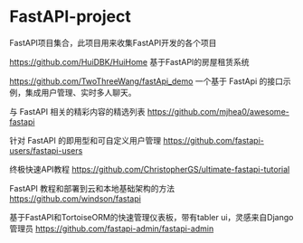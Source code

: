# FastAPI-project
FastAPI项目集合，此项目用来收集FastAPI开发的各个项目


https://github.com/HuiDBK/HuiHome   基于FastAPI的房屋租赁系统

https://github.com/TwoThreeWang/fastApi_demo  一个基于 FastApi 的接口示例，集成用户管理、实时多人聊天。

与 FastAPI 相关的精彩内容的精选列表  https://github.com/mjhea0/awesome-fastapi

针对 FastAPI 的即用型和可自定义用户管理  https://github.com/fastapi-users/fastapi-users

终极快速API教程  https://github.com/ChristopherGS/ultimate-fastapi-tutorial

FastAPI 教程和部署到云和本地基础架构的方法  https://github.com/windson/fastapi

基于FastAPI和TortoiseORM的快速管理仪表板，带有tabler ui，灵感来自Django管理员  https://github.com/fastapi-admin/fastapi-admin
